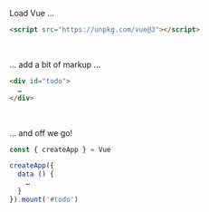 Load Vue …

```html
<script src="https://unpkg.com/vue@3"></script>
```

<br>

<v-click>

… add a bit of markup …

```html
<div id="todo">
  …
</div>
```

</v-click>

<br>

<v-click>

… and off we go!

```js
const { createApp } = Vue

createApp({
  data () {
    …
  }
}).mount('#todo')
```

</v-click>
